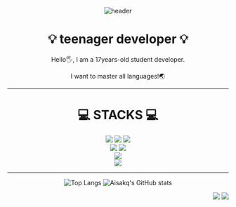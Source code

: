 <div align="center">
  
  ![header](https://capsule-render.vercel.app/api?type=waving&color=auto&height=300&section=header&text=Welcome%20!&fontSize=100)
  
  # :bulb:  teenager developer  :bulb:
  
  Hello🖐️, I am a 17years-old student developer.
  
  I want to master all languages!🌏
  
</div>

---

<div align="center">
  
  # 💻 STACKS 💻

  <img src="https://img.shields.io/badge/javascript-F7DF1E?style=for-the-badge&logo=javascript&logoColor=black"> 
  <img src="https://img.shields.io/badge/python-3776AB?style=for-the-badge&logo=python&logoColor=white"> 
  <img src="https://img.shields.io/badge/TypeScript-3178C6?style=for-the-badge&logo=TypeScript&logoColor=white"> 
  <br>
  
  <img src="https://img.shields.io/badge/html5-E34F26?style=for-the-badge&logo=html5&logoColor=white"> 
  <img src="https://img.shields.io/badge/css-1572B6?style=for-the-badge&logo=css3&logoColor=white">  
  <br>
  
  <img src="https://img.shields.io/badge/react-61DAFB?style=for-the-badge&logo=react&logoColor=black"> 
  <br>
  
  <img src="https://img.shields.io/badge/github-181717?style=for-the-badge&logo=github&logoColor=white">
  <br> 
  
</div>

---

<div align="center">

  ![Top Langs](https://github-readme-stats.vercel.app/api/top-langs/?username=Aisakq&layout=compact)
  ![Aisakq's GitHub stats](https://github-readme-stats.vercel.app/api?username=Aisakq&theme=default&show_icons=true)

</div>    

<div align="right">
  
  <a href="https://discord.com/invite/TZDvsQq6sN" target="_blank"><img src="https://img.shields.io/badge/Discord-5865F2?style=flat&logo=Discord&logoColor=white"/></a>
  <a href="https://aisakq.netlify.app/" target="_blank"><img src="https://img.shields.io/badge/Website-blue?style=flat&logo=books&logoColor=white"/></a>
  
</div>
